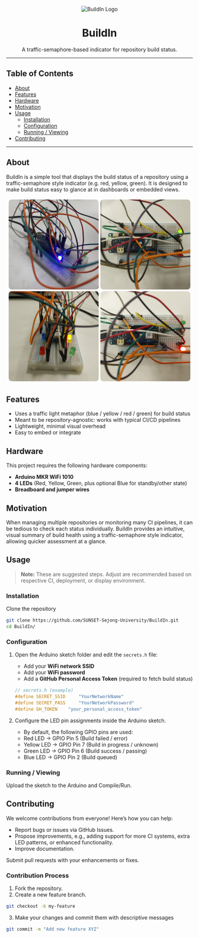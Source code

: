 <p align="center">
  <img src="docs/logo.png" alt="BuildIn Logo" width="200"/>
</p>

<h1 align="center">BuildIn</h1>

<p align="center">
  A traffic-semaphore-based indicator for repository build status.
</p>

---

## Table of Contents

- [About](#about)  
- [Features](#features)
- [Hardware](#hardware)
- [Motivation](#motivation)  
- [Usage](#usage)  
  - [Installation](#installation)  
  - [Configuration](#configuration)  
  - [Running / Viewing](#running--viewing)  
- [Contributing](#contributing)  

---

## About

BuildIn is a simple tool that displays the build status of a repository using a traffic-semaphore style indicator (e.g. red, yellow, green). It is designed to make build status easy to glance at in dashboards or embedded views.
<p align="center">
  <img src="docs/BuildIn.png" alt="BuildIn Image" width="500"/>
</p>

## Features

- Uses a traffic light metaphor (blue / yellow / red / green) for build status  
- Meant to be repository-agnostic: works with typical CI/CD pipelines  
- Lightweight, minimal visual overhead  
- Easy to embed or integrate  

## Hardware 
This project requires the following hardware components:

- **Arduino MKR WiFi 1010**  
- **4 LEDs** (Red, Yellow, Green, plus optional Blue for standby/other state)  
- **Breadboard and jumper wires**

## Motivation

When managing multiple repositories or monitoring many CI pipelines, it can be tedious to check each status individually. BuildIn provides an intuitive, visual summary of build health using a traffic-semaphore style indicator, allowing quicker assessment at a glance.


## Usage

> **Note:** These are suggested steps. Adjust are recommended based on respective CI, deployment, or display environment.

### Installation

Clone the repository  
   ```bash
   git clone https://github.com/SUNSET-Sejong-University/BuildIn.git
   cd BuildIn/
   ```
### Configuration

1. Open the Arduino sketch folder and edit the `secrets.h` file:  
   - Add your **WiFi network SSID**  
   - Add your **WiFi password**  
   - Add a **GitHub Personal Access Token** (required to fetch build status)  

   ```cpp
   // secrets.h (example)
   #define SECRET_SSID     "YourNetworkName"
   #define SECRET_PASS     "YourNetworkPassword"
   #define GH_TOKEN    "your_personal_access_token"
    ```
2. Configure the LED pin assignments inside the Arduino sketch.
   - By default, the following GPIO pins are used:
    - Red LED → GPIO Pin 5 (Build failed / error)
    - Yellow LED → GPIO Pin 7 (Build in progress / unknown)
    - Green LED → GPIO Pin 6 (Build success / passing)
    - Blue LED → GPIO Pin 2 (Build queued)


### Running / Viewing

Upload the sketch to the Arduino and Compile/Run.

## Contributing
We welcome contributions from everyone! Here’s how you can help:
- Report bugs or issues via GitHub Issues.
- Propose improvements, e.g., adding support for more CI systems, extra LED patterns, or enhanced functionality.
- Improve documentation.

Submit pull requests with your enhancements or fixes.

### Contribution Process
1. Fork the repository.
2. Create a new feature branch.
```bash
git checkout -b my-feature
```
3. Make your changes and commit them with descriptive messages
```bash
git commit -m "Add new feature XYZ"
```
